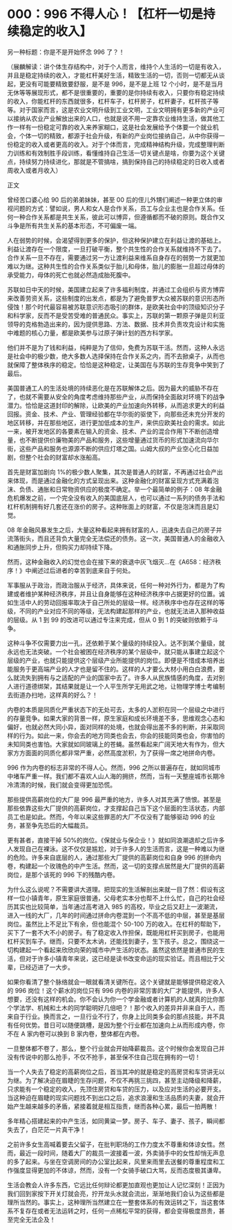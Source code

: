 # 000：996 不得人心！【杠杆一切是持续稳定的收入】

另一种标题：你是不是开始怀念 996 了？！

（展麟解读：讲个体生存结构中，对于个人而言，维持个人生活的一切是有收入，并且是稳定持续的收入，才能杠杆美好生活，精致生活的一切，否则一切都无从谈起，更没有可能要精致要舒服，是不是 996，是不是上班 12 个小时，是不是当月无休等等展现形式，都不是很重要的，重要的是你持续有收入，只要你有稳定持续的收入，你能杠杆的东西就很多，杠杆车子，杠杆房子，杠杆妻子，杠杆孩子等等。对于国家而言，这是农业文明升级到工业文明，工业文明拥有更多新的产业可以接纳从农业产业解放出来的人口，也就是说不用一定靠农业维持生活，做其他工作一样有一份稳定可靠的收入来养家糊口，这是社会发展给予个体要一个就业机会，个体一切的精致，都源于社会升级，有新的产业岗位接纳自己，从中你获得一份稳定的收入或者更高的收入。对于个体而言，完成精神结构升级，完成整理判断力训练和有效制胜手段训练，看懂维持自己生活一切关键点是啥，你要为这个关键点，持续努力持续进化，那就是不管搞啥，搞到保持自己的持续稳定的日收入或者周收入或者月收入）

正文

曾经苦口婆心给 90 后的弟弟妹妹，甚至 00 后的侄儿外甥们阐述一种更立体的审视问题的方式：譬如说，男人和女人是合作关系，员工与企业主也是合作关系。任何一种合作关系都是共生关系，彼此可以博弈，但遵循都而不破的原则。既合作又斗争是所有共生关系的基本形态，不可偏废一端。

人在弱势的时候，会渴望得到更多的保护，但这种保护建立在利益让渡的基础上。利益让渡存在一个限度，一旦打破平衡，整个共生性的合作关系就维持不下去了。合作关系一旦不存在，需要通过另一方让渡利益来维系自身存在的弱势一方就更加难以为继。这种共生性的合作关系类似于胎儿和母体，胎儿的膨胀一旦超过母体的承受能力，母体的死亡也就必然造成胎死腹中。

苏联如日中天的时候，美国建立起来了许多福利制度，并通过工会组织与资方博弈来改善劳资关系，这些制度的出发点，都是为了避免普罗大众被苏联的意识形态所侵蚀！那个时代最容易被苏联意识形态吸引的群体，是欧美社会中的顶级知识分子和科学家，反而不是受苦受难的普通民众。事实上，苏联的第一颗原子弹是贝利亚领导的克格勃造出来的，因为提供思路、方法、数据、技术并负责攻克设计和实施中难题的核心力量，都是欧美参与过原子弹计划的西方科学家。

他们并不是为了钱和利益，纯粹是为了信仰，免费为苏联干活。然而，这种人永远是社会中的极少数，绝大多数人选择保持在合作关系之内，而不去掀桌子，从而也就保障了整体秩序的稳定。恰恰是这种稳定，让美国在与苏联的生存竞争中笑到了最后。

美国普通工人的生活处境的持续恶化是在苏联解体之后。因为最大的威胁不存在了，也就不需要从安全的角度考虑维持那些产业，从而保持全面敌对环境下的战争潜力。恰恰是这道封印的解除，让欧美的产业加速向外转移，从而追求更大的利益回报。资金、技术、产业、管理经验都在华尔街的驱使下，向那些还未充分开发的地区转移，并在那些地区，进行更加低成本的生产，来供应欧美社会的需求。如此一来，被开发地区的各要素在输入的资金、技术、产业的混合作用下不断创造增量，也不断提供价廉物美的产品和服务，这些增量通过货币的形式加速流向华尔街，这些产品和服务也源源不断的供应灯塔之国。山姆大叔的产业空心化日益加剧，但整个社会的财富却水涨船高。

首先是财富加剧向 1%的极少数人聚集，其次是普通人的财富，不再通过社会产出来体现，而是通过金融化的方式呈现出来。这种金融化的财富呈现方式充满着泡沫、负债、通胀和日常物资供应的极度不确定。举一个最简单的例子：08 年金融危机爆发之前，一个完全没有收入的美国底层人，也可以通过一系列的债务手法和杠杆机制拥有好几套还在涨价的房子。这种账面上的财富，不仅是泡沫而且是幻觉。

08 年金融风暴发生之后，大量这种看起来拥有财富的人，迅速失去自己的房子并流落街头，而且还背负大量完全无法偿还的债务。这一次，美国普通人的金融收入和通胀同步上升，但购买力却持续下降。

然而，这种金融收入的幻觉也会在接下来的衰退中灰飞烟灭…在《A658：经济秩序！》中阐述过后进者的幸苦到底来自于何处。

军事服从于政治，而政治服从于经济，具体来说，任何一种对外行为，都是为了构建或者维护某种经济秩序，并且让自身能够在这种经济秩序中占据更好的位置。诚如生活中人的劳动回报率取决于自己所处的层级一样。经济秩序中也存在这样的等级，不同的产业对应不同的等级，无法构建起那样的产业，也就无法进入那种收益的层级。从 1 到 99 的改进可以通过专注来完成，但从 0 到 1 的突破则依赖于斗争。

这种斗争不仅需要力出一孔，还依赖于某个量级的持续投入。达不到某个量级，就永远也无法突破。一个社会被困在经济秩序的某个层级中，就只能从事建立起这个层级的产业，也就只能提供这个层级产业所能提供的岗位。即便是不惜成本培养出能服务于更高端产业的人才也是留不住的。这样的人才要么大材小用白白浪费，要么就流失到拥有与之适配的产业的国家中去了。许多人从民族情感的角度，去对别人进行道德绑架，其结果就是让一个人平生所学无用武之地，让物理学博士考编制去街道办扫地，这样真的好么？！

内卷的本质是同质化严重状态下的无处可去，太多的人淤积在同一个层级之中进行的存量竞争。如果大家的背景一样，原生家庭和成长环境差不多，思维观念心态和偏好，也就必然大同小异，面对同样的处境，也就会得出差不多的判断，并采取同样的行为。如此一来，你会去的地方同类也会去，你会的技能同类也会，你害怕的未知同类也害怕。大家就如同玻璃上的苍蝇。虽然看起来广阔天地大有作为，但大家方方面面的同质化都非常严重，必然高度淤积，为了获得一席之地拼命内卷。

996 作为内卷的标志非常的不得人心。然而，996 之所以普遍存在，就如同城市中堵车严重一样。我们都不喜欢人山人海的拥挤，然而，当有一天整座城市长期冷冷清清的时候，我们就会变得更加恐慌。

那些提供高薪岗位的大厂是 996 最严重的地方，许多人对其充满了愤恨。甚至是那些依靠这些大厂提供的高薪岗位，才支撑起自己当下这个层面的生活状态，内部员工也是如此。然而，今年以来这些罪恶的大厂不仅没有了能够驱动 996 的业务，甚至争先恐后的大幅裁员。

更有甚者，直接干掉 50%的岗位。《保就业与保企业！》就如同浪潮退却之后许多人发现自己在裸泳。这不仅仅是尴尬，对于许多人的生活而言，这是一种难以为继的危险。许多来自底层的人，通过那些大厂提供的高薪岗位和自身 996 的拼命内卷，构建起一个玫瑰色的中产生活。然而，这一切的支撑点居然是大厂提供的高薪岗位，是那个该死的 996 下的残酷内卷。

为什么这么说呢？不需要讲大道理。把现实的生活解剖出来就一目了然：假设有这样一位小镇青年，原生家庭很普通，父母老实本分也帮不上什么忙，自己的社会经历其实也比较简单，当年通过高考进入 985 的高校，毕业之后又赶上一波潮流，进入一线的大厂，几年的时间通过拼命内卷混到一个不高不低的中层，甚至是基层岗位。虽然比上不足比下有余，但也能混个 50-100 万的收入。在杠杆的帮助下，买下了一套不大不小的房子。有了稳定收入作担保，既能用杠杆买到房子，也能用杠杆买到车子。继而，只要不太木讷，还能找到妻子，生下孩子。总之，围绕这一切构建起一个看起来欣欣向荣的城市中产生活的状态。虽然这依然是普通市民的生活，但对于许多小镇青年来说，这已经是读书改变命运的现实验证。而且相比于父辈，已经迈进了一大步。

如果你看清了整个脉络就会一眼就看清关键所在。这个关键就是能够提供稳定收入的 996 岗位！这个薪水的岗位只有 996 内卷的非常厉害的大厂才能提供，许多人想要，还没有这样的机会。你不会认为你一个学金融或者计算机的人就真的比你那个学法学、机械和土木的同学聪明好几倍吧？！那个收入的差异并非来自于人，而来自于行业。换而言之，一旦行业不行了，你身上比同类多会的那点技能，并不具有任何优势。昔日可以随便跳槽，是因为整个行业都在加速向上从而形成内卷，你不在 A 家内卷可以换到 B 家内卷，整体都在内卷。

一旦整体都不卷了，那么，整个行业就会开始降薪裁员。这个时候你会发现自己并没有传说中的那么抢手，不仅不抢手，甚至保不住自己现在拥有的一切！

当一个人失去了稳定的高薪岗位之后，首当其冲的就是稳定的高房贷和车贷讲无以为继。为了解决迫在眉睫的生存问题，不仅不再挑三挑四，甚至主动降级和降薪，只求能有一个稳定的收入，先顶住房贷和车贷的压力，以及应对生活的必要开支。当这种迫在眉睫的现实问题找不到出口之后，追求浪漫和生活品质的夫妻，就会开始产生越来越多的矛盾，紧接着就是相互指责，继而各种心累，最后一拍两散！

多年精心搭建起来的中产生活，如同黄粱一梦。房子、车子、妻子、孩子，瞬间都失去了，白茫茫一片真干净！

之前许多女生高喊着要去父留子，在批判职场的工作力度太不尊重和体谅女性。然而，最近一段时间，随着大厂的裁员一波接着一波，外卖骑手中的女性却悄无声息的多了起来。与坐在空调房间的办公室比起来，风里来雨里去送餐的尊重程度和工作强度显得更加的不体谅，然而，没有一个女骑手破口大骂，反而态度极其谦卑。

生活会教会人许多东西，它远比任何辩论都更加直观也更加让人记忆深刻！正因为我们回到家按下开关灯就会亮，拧开龙头水就会流出，渐渐地我们会认为这些都是理所当然的。事实上，这种理所当然建立在一整套体系的有效运转之下，当这套体系不复存在或者无法运转之时，任何一点稀松平常的获得，都会变得极度昂贵，甚至完全无法企及！
